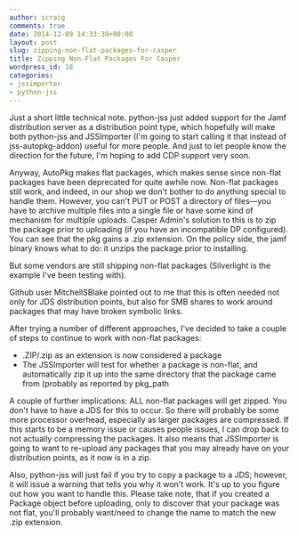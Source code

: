 ```yaml
---
author: scraig
comments: true
date: 2014-12-09 14:33:39+00:00
layout: post
slug: zipping-non-flat-packages-for-casper
title: Zipping Non-Flat Packages For Casper
wordpress_id: 18
categories:
- jssimporter
- python-jss
---
```


Just a short little technical note. python-jss just added support for the Jamf
distribution server as a distribution point type, which hopefully will make
both python-jss and JSSImporter (I'm going to start calling it that instead of
jss-autopkg-addon) useful for more people. And just to let people know the
direction for the future, I'm hoping to add CDP support very soon.

Anyway, AutoPkg makes flat packages, which makes sense since non-flat packages
have been deprecated for quite awhile now. Non-flat packages still work, and
indeed, in our shop we don't bother to do anything special to handle them.
However, you can't PUT or POST a directory of files—you have to archive
multiple files into a single file or have some kind of mechanism for multiple
uploads. Casper Admin's solution to this is to zip the package prior to
uploading (if you have an incompatible DP configured). You can see that the pkg
gains a .zip extension. On the policy side, the jamf binary knows what to do:
it unzips the package prior to installing.

But some vendors are still shipping non-flat packages (Silverlight is the
example I've been testing with).

Github user MitchellSBlake pointed out to me that this is often needed not only
for JDS distribution points, but also for SMB shares to work around packages
that may have broken symbolic links.

After trying a number of different approaches, I've decided to take a couple of
steps to continue to work with non-flat packages:
- .ZIP/.zip as an extension is now considered a package
- The JSSImporter will test for whether a package is non-flat, and
  automatically zip it up into the same directory that the package came from
  (probably as reported by pkg_path

A couple of further implications: ALL non-flat packages will get zipped. You
don't have to have a JDS for this to occur. So there will probably be some more
processor overhead, especially as larger packages are compressed. If this
starts to be a memory issue or causes people issues, I can drop back to not
actually compressing the packages. It also means that JSSImporter is going to
want to re-upload any packages that you may already have on your distribution
points, as it now is in a zip.

Also, python-jss will just fail if you try to copy a package to a JDS; however,
it will issue a warning that tells you why it won't work. It's up to you figure
out how you want to handle this. Please take note, that if you created a
Package object before uploading, only to discover that your package was not
flat, you'll probably want/need to change the name to match the new .zip
extension.
